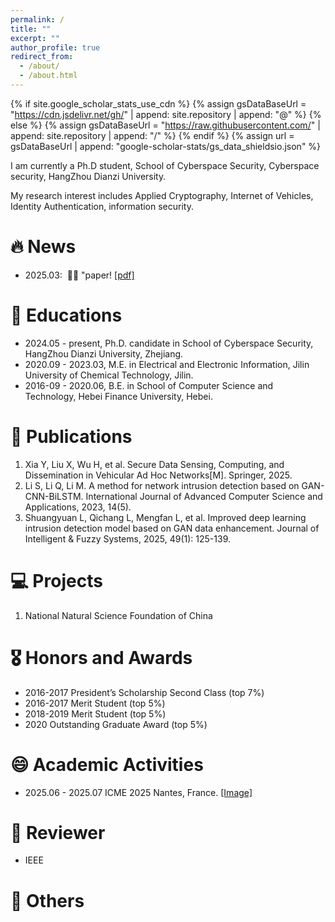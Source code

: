 ```yaml
---
permalink: /
title: ""
excerpt: ""
author_profile: true
redirect_from: 
  - /about/
  - /about.html
---
```


{% if site.google_scholar_stats_use_cdn %}
{% assign gsDataBaseUrl = "https://cdn.jsdelivr.net/gh/" | append: site.repository | append: "@" %}
{% else %}
{% assign gsDataBaseUrl = "https://raw.githubusercontent.com/" | append: site.repository | append: "/" %}
{% endif %}
{% assign url = gsDataBaseUrl | append: "google-scholar-stats/gs_data_shieldsio.json" %}
<span class='anchor' id='about-me'></span>

I am currently a Ph.D student, School of Cyberspace Security, Cyberspace security, HangZhou Dianzi University.  

My research interest includes Applied Cryptography, Internet of Vehicles, Identity Authentication, information security. 





# 🔥 News
- 2025.03: &nbsp;🎉🎉 "paper! [[pdf]](https:)



# 📖 Educations
- 2024.05 - present, Ph.D. candidate in School of Cyberspace Security,  HangZhou Dianzi University, Zhejiang. 
- 2020.09 - 2023.03, M.E. in Electrical and Electronic Information, Jilin University of Chemical Technology, Jilin. 
- 2016-09 - 2020.06, B.E. in School of Computer Science and Technology, Hebei Finance University, Hebei. 

# 📝 Publications

1. Xia Y, Liu X, Wu H, et al. Secure Data Sensing, Computing, and Dissemination in Vehicular Ad Hoc Networks[M]. Springer, 2025.
2. Li S, Li Q, Li M. A method for network intrusion detection based on GAN-CNN-BiLSTM. International Journal of Advanced Computer Science and Applications, 2023, 14(5).
3. Shuangyuan L, Qichang L, Mengfan L, et al. Improved deep learning intrusion detection model based on GAN data enhancement. Journal of Intelligent & Fuzzy Systems, 2025, 49(1): 125-139.

# 💻 Projects
1. National Natural Science Foundation of China




# 🎖 Honors and Awards
- 2016-2017 President’s Scholarship Second Class (top 7%) 
- 2016-2017 Merit Student (top 5%)
- 2018-2019 Merit Student (top 5%) 
- 2020 Outstanding Graduate Award (top 5%) 

# 😄 Academic Activities
- 2025.06 - 2025.07 ICME 2025 Nantes, France. [[Image]](../images/ICME2021/index.html)


# 📖 Reviewer 
- IEEE 


# 🥚 Others
